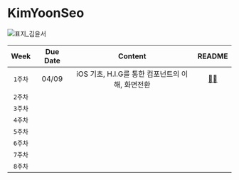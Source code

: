 # KimYoonSeo
![표지_김윤서](https://user-images.githubusercontent.com/60260284/113490312-2f3f0880-9504-11eb-8b42-a19b1ebf0ce4.png)

|Week|Due Date|Content|README|
:----------------------:|:--------------------:|:--------------------:|:----------------:|
|`1주차`|04/09|iOS 기초, H.I.G를 통한 컴포넌트의 이해, 화면전환| [📎📓](https://github.com/28th-BE-SOPT-iOS-Part/KimYoonSeo/blob/main/README/README_Week1.md)
|`2주차`|
|`3주차`|
|`4주차`|
|`5주차`|
|`6주차`|
|`7주차`|
|`8주차`|
